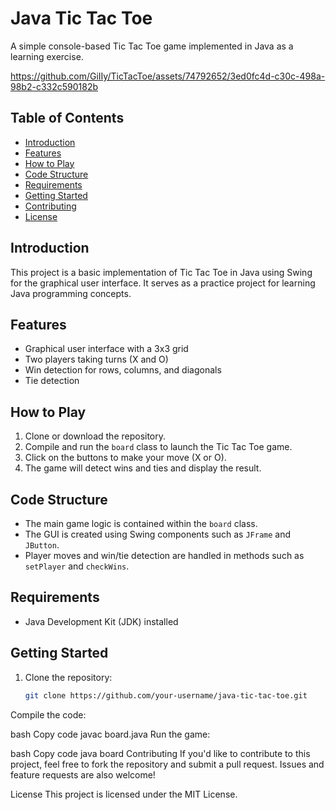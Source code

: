 # Java Tic Tac Toe

A simple console-based Tic Tac Toe game implemented in Java as a learning exercise.

https://github.com/GiIIy/TicTacToe/assets/74792652/3ed0fc4d-c30c-498a-98b2-c332c590182b

## Table of Contents

- [Introduction](#introduction)
- [Features](#features)
- [How to Play](#how-to-play)
- [Code Structure](#code-structure)
- [Requirements](#requirements)
- [Getting Started](#getting-started)
- [Contributing](#contributing)
- [License](#license)

## Introduction

This project is a basic implementation of Tic Tac Toe in Java using Swing for the graphical user interface. It serves as a practice project for learning Java programming concepts.

## Features

- Graphical user interface with a 3x3 grid
- Two players taking turns (X and O)
- Win detection for rows, columns, and diagonals
- Tie detection

## How to Play

1. Clone or download the repository.
2. Compile and run the `board` class to launch the Tic Tac Toe game.
3. Click on the buttons to make your move (X or O).
4. The game will detect wins and ties and display the result.

## Code Structure

- The main game logic is contained within the `board` class.
- The GUI is created using Swing components such as `JFrame` and `JButton`.
- Player moves and win/tie detection are handled in methods such as `setPlayer` and `checkWins`.

## Requirements

- Java Development Kit (JDK) installed

## Getting Started

1. Clone the repository:

   ```bash
   git clone https://github.com/your-username/java-tic-tac-toe.git
Compile the code:

bash
Copy code
javac board.java
Run the game:

bash
Copy code
java board
Contributing
If you'd like to contribute to this project, feel free to fork the repository and submit a pull request. Issues and feature requests are also welcome!

License
This project is licensed under the MIT License.
